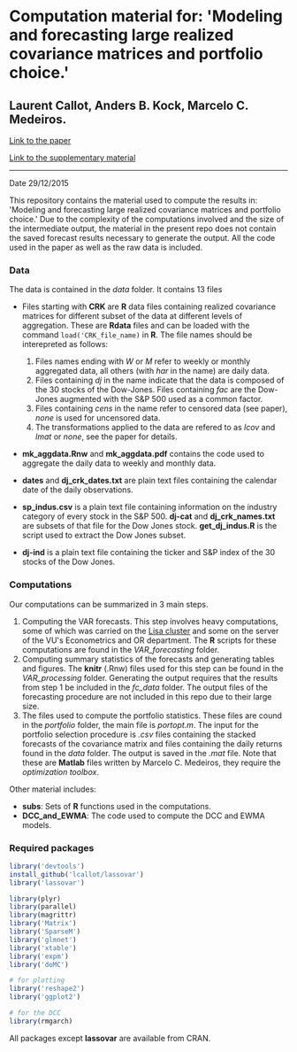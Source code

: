 # Computation material for: 'Modeling and forecasting large realized covariance matrices and portfolio choice.'
## Laurent Callot, Anders B. Kock, Marcelo C. Medeiros.


[Link to the paper](http://lcallot.github.io/papers/rcv_forecasts.pdf)

[Link to the supplementary material](http://lcallot.github.io/papers/rcv_supplement.pdf)

---
Date 29/12/2015



This repository contains the material used to compute the results in: 'Modeling and forecasting large realized covariance matrices and portfolio choice.' Due to the complexity of the computations involved and the size of the intermediate output, the material in the present repo does not contain the saved forecast results necessary to generate the output. All the code used in the paper as well as the raw data is included.


### Data 

The data is contained in the _data_ folder. It contains 13 files

  - Files starting with __CRK__ are __R__ data files containing realized covariance matrices for different subset of the data at different levels of aggregation. These are __Rdata__ files and can be loaded with the command `load('CRK_file_name)` in __R__. The file names should be interepreted as follows:
    1. Files names ending with _W_ or _M_ refer to weekly or monthly aggregated data, all others (with _har_ in the name) are daily data. 
    2. Files containing _dj_ in the name indicate that the data is composed of the 30 stocks of the Dow-Jones. Files containing _fac_ are the Dow-Jones augmented with the S\&P 500 used as a common factor. 
    3. Files containing _cens_ in the name refer to censored data (see paper), _none_ is used for uncensored data. 
    4. The transformations applied to the data are refered to as _lcov_ and _lmat_ or _none_, see the paper for details. 
    
  - __mk\_aggdata.Rnw__ and __mk\_aggdata.pdf__ contains the code used to aggregate the daily data to weekly and monthly data.
  - __dates__ and __dj\_crk\_dates.txt__ are plain text files containing the calendar date of the daily observations. 
  - __sp\_indus.csv__ is a plain text file containing information on the industry category of every stock in the S\&P 500. __dj-cat__ and __dj\_crk\_names.txt__ are subsets of that file for the Dow Jones stock. __get\_dj\_indus.R__ is the script used to extract the Dow Jones subset. 
  - __dj-ind__ is a plain text file containing the ticker and S\&P index of the 30 stocks of the Dow Jones. 
 

### Computations

Our computations can be summarized in 3 main steps. 

1. Computing the VAR forecasts. This step involves heavy computations, some of which was carried on the [Lisa cluster](https://userinfo.surfsara.nl/systems/lisa) and some on the server of the VU's Econometrics and OR department. The **R** scripts for these computations are found in the _VAR\_forecasting_ folder. 
2. Computing summary statistics of the forecasts and generating tables and figures. The **knitr** (.Rnw) files used for this step can be found in the _VAR\_processing_ folder. Generating the output requires that the results from step 1 be included in the _fc\_data_ folder. The output files of the forecasting procedure are not included in this repo due to their large size. 
3. The files used to compute the portfolio statistics. These files are cound in the _portfolio_ folder, the main file is _portopt.m_. The input for the portfolio selection procedure is _.csv_ files containing the stacked forecasts of the covariance matrix and files containing the daily returns found in the _data_ folder. The output is saved in the _.mat_ file.  Note that these are **Matlab** files written by Marcelo C. Medeiros, they require the _optimization toolbox_.

Other material includes:

 - __subs__: Sets of __R__ functions used in the computations.
 - __DCC\_and\_EWMA__: The code used to compute the DCC and EWMA models. 





### Required packages 



```r
library('devtools')
install_github('lcallot/lassovar')
library('lassovar')

library(plyr)
library(parallel)
library(magrittr)
library('Matrix')
library('SparseM')
library('glmnet')
library('xtable')
library('expm')
library('doMC')

# for plotting
library('reshape2')
library('ggplot2')

# for the DCC
library(rmgarch)

```

All packages except __lassovar__ are available from CRAN. 



